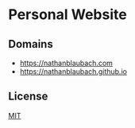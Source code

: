 # Personal Website

## Domains

* https://nathanblaubach.com
* https://nathanblaubach.github.io

## License

[MIT](https://github.com/nathanblaubach/nathanblaubach.github.io/blob/master/LICENSE)
